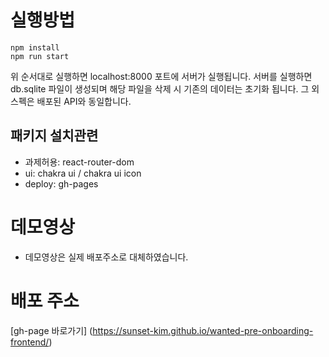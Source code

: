 # 실행방법

```
npm install
npm run start
```

위 순서대로 실행하면 localhost:8000 포트에 서버가 실행됩니다.
서버를 실행하면 db.sqlite 파일이 생성되며 해당 파일을 삭제 시 기존의 데이터는 초기화 됩니다.
그 외 스펙은 배포된 API와 동일합니다.

## 패키지 설치관련

- 과제허용: react-router-dom
- ui: chakra ui / chakra ui icon
- deploy: gh-pages

# 데모영상
- 데모영상은 실제 배포주소로 대체하였습니다.

# 배포 주소
[gh-page 바로가기] (https://sunset-kim.github.io/wanted-pre-onboarding-frontend/)
